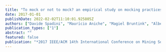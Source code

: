 ```yaml
---
title: "To mock or not to mock? an empirical study on mocking practices"
date: 2017-01-01
publishDate: 2022-02-02T11:10:01.925805Z
authors: ["Davide Spadini", "Maurı́cio Aniche", "Magiel Bruntink", "Alberto Bacchelli"]
publication_types: ["1"]
abstract: ""
featured: false
publication: "*2017 IEEE/ACM 14th International Conference on Mining Software Repositories (MSR)*"
---
```


